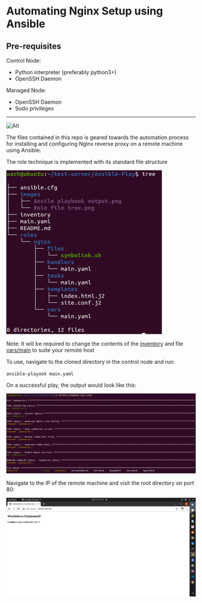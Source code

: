 # Automating Nginx Setup using Ansible

Pre-requisites
---
Control Node:
* Python interpreter (preferably python3+)
* OpenSSH Daemon

Managed Node:
* OpenSSH Daemon
* Sudo privileges
---

![Alt](https://repobeats.axiom.co/api/embed/c0bab9778a2b2550b48448bb545791a6edbf6ce0.svg "Repobeats analytics image")

The files contained in this repo is geared towards the automation process for installing and configuring Nginx reverse proxy on a remote machine using Ansible.

The role technique is implemented with its standard file structure

![Nginx role file tree](https://github.com/Wach-E/Ansible-Play/blob/main/images/Role%20file%20tree.png)


Note: It will be required to change the contents of the [inventory](https://github.com/Wach-E/Ansible-Play/blob/main/inventory) and  file [vars/main](https://github.com/Wach-E/Ansible-Play/blob/main/roles/nginx/vars/main.yaml) to suite your remote host

To use, navigate to the cloned directory in the control node and run:

`ansible-playook main.yaml`

On a successful play, the output would look like this:

![Ansible playbook output](https://github.com/Wach-E/Ansible-Play/blob/main/images/Ansile%20playbook%20output.png)

Navigate to the IP of the remote machine and visit the root directory on port 80:

![Nginx running successfully](https://github.com/Wach-E/Ansible-Play/blob/main/images/Nginx%20Running.png)
